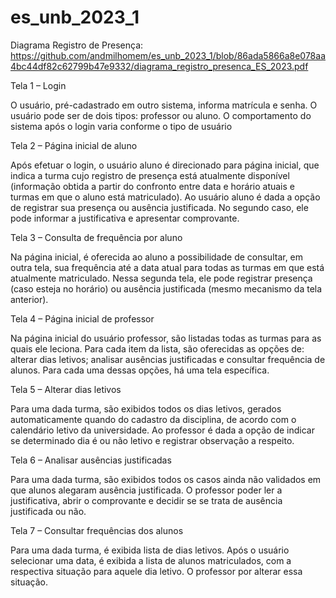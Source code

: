 # es_unb_2023_1

Diagrama Registro de Presença:
https://github.com/andmilhomem/es_unb_2023_1/blob/86ada5866a8e078aa4bc44df82c62799b47e9332/diagrama_registro_presenca_ES_2023.pdf

Tela 1 – Login 

O usuário, pré-cadastrado em outro sistema, informa matrícula e senha. O usuário pode ser de dois tipos: professor ou aluno. O comportamento do sistema após o login varia conforme o tipo de usuário 

Tela 2 – Página inicial de aluno 

Após efetuar o login, o usuário aluno é direcionado para página inicial, que indica a turma cujo registro de presença está atualmente disponível (informação obtida a partir do confronto entre data e horário atuais e turmas em que o aluno está matriculado). Ao usuário aluno é dada a opção de registrar sua presença ou ausência justificada. No segundo caso, ele pode informar a justificativa e apresentar comprovante. 

Tela 3 – Consulta de frequência por aluno 

Na página inicial, é oferecida ao aluno a possibilidade de consultar, em outra tela, sua frequência até a data atual para todas as turmas em que está atualmente matriculado. Nessa segunda tela, ele pode registrar presença (caso esteja no horário) ou ausência justificada (mesmo mecanismo da tela anterior). 

Tela 4 – Página inicial de professor 

Na página inicial do usuário professor, são listadas todas as turmas para as quais ele leciona. Para cada item da lista, são oferecidas as opções de: alterar dias letivos; analisar ausências justificadas e consultar frequência de alunos. Para cada uma dessas opções, há uma tela específica. 

Tela 5 – Alterar dias letivos 

Para uma dada turma, são exibidos todos os dias letivos, gerados automaticamente quando do cadastro da disciplina, de acordo com o calendário letivo da universidade. Ao professor é dada a opção de indicar se determinado dia é ou não letivo e registrar observação a respeito. 

Tela 6 – Analisar ausências justificadas 

Para uma dada turma, são exibidos todos os casos ainda não validados em que alunos alegaram ausência justificada. O professor poder ler a justificativa, abrir o comprovante e decidir se se trata de ausência justificada ou não.  

Tela 7 – Consultar frequências dos alunos 

Para uma dada turma, é exibida lista de dias letivos. Após o usuário selecionar uma data, é exibida a lista de alunos matriculados, com a respectiva situação para aquele dia letivo. O professor por alterar essa situação. 
